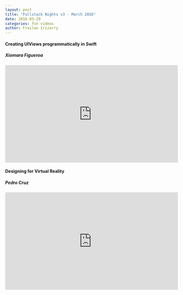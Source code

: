 ```yaml
---
layout: post
title: "Fullstack Nights v3 - March 2016"
date: 2016-03-29
categories: fsn videos
author: Froilan Irizarry
---
```


<div class="row top-bottom-buffer">
  <div class="col-md-6 col-md-offset-3 text-center">
    <h4>Creating UIViews programmatically in Swift</h4>
    <h5>Xiomara Figueroa</h5>
    <div class="embed-container"><iframe width="560" height="315" src="https://www.youtube.com/embed/o7EP61zUgWo" frameborder="0" allowfullscreen></iframe></div>
  </div>
</div>
<div class="row top-bottom-buffer">
  <div class="col-md-6 col-md-offset-3 text-center">
    <h4>Designing for Virtual Reality</h4>
    <h5>Pedro Cruz</h5>
    <div class="embed-container"><iframe width="560" height="315" src="https://www.youtube.com/embed/2IkBriw8rpI" frameborder="0" allowfullscreen></iframe></div>
  </div>
</div>
